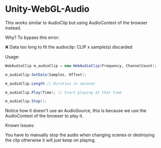 # Unity-WebGL-Audio

This works similar to AudioClip but using AudioContext of the browser instead.

Why? To bypass this error:

:x: Data too long to fit the audioclip: CLIP x sample(s) discarded

Usage:

```c#
WebAudioClip m_audioClip = new WebAudioClip(Frequency, ChannelCount);

m_audioClip.SetData(Samples, Offset);

m_audioClip.Length // Duration in seconds

m_audioClip.Play(Time); // Start playing at that time

m_audioClip.Stop();
```

Notice how it doesn't use an AudioSource, this is because we use the AudioContext of the browser to play it.

Known Issues:

You have to manually stop the audio when changing scenes or destroying the clip otherwise it will just keep on playing.

